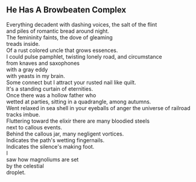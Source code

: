He Has A Browbeaten Complex
---------------------------
Everything decadent with dashing voices, the salt of the flint  
and piles of romantic bread around night.  
The femininity faints, the dove of gleaming  
treads inside.  
Of a rust colored uncle that grows essences.  
I could pulse pamphlet, twisting lonely road, and circumstance  
from knaves and saxophones  
with a gray eddy  
with yeasts in my brain.  
Some connect but I attract your rusted nail like quilt.  
It's a standing curtain of eternities.  
Once there was a hollow father who  
wetted at parties, sitting in a quadrangle, among autumns.  
Went relaxed in sea shell in your eyeballs of anger the universe of railroad tracks imbue.  
Fluttering toward the elixir there are many bloodied steels  
next to callous events.  
Behind the callous jar, many negligent vortices.  
Indicates the path's wetting fingernails.  
Indicates the silence's making foot.  
I  
saw how magnoliums are set  
by the celestial  
droplet.  
